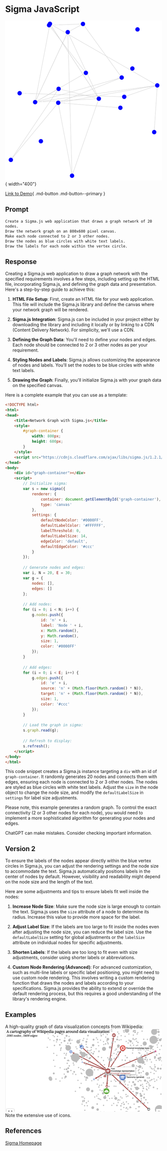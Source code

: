 # Sigma JavaScript

![Image Name](./sigma.png){ width="400"}

[Link to Demo](./sigma.html){ .md-button .md-button--primary }

## Prompt

```linenums="0"
Create a Sigma.js web application that draws a graph network of 20 nodes. 
Draw the network graph on an 800x600 pixel canvas.
Make each node connected to 2 or 3 other nodes.
Draw the nodes as blue circles with white text labels.
Draw the labels for each node within the vertex circle.
```

## Response

Creating a Sigma.js web application to draw a graph network with the specified requirements involves a few steps, including setting up the HTML file, incorporating Sigma.js, and defining the graph data and presentation. Here's a step-by-step guide to achieve this:

1.  **HTML File Setup**: First, create an HTML file for your web application. This file will include the Sigma.js library and define the canvas where your network graph will be rendered.

2.  **Sigma.js Integration**: Sigma.js can be included in your project either by downloading the library and including it locally or by linking to a CDN (Content Delivery Network). For simplicity, we'll use a CDN.

3.  **Defining the Graph Data**: You'll need to define your nodes and edges. Each node should be connected to 2 or 3 other nodes as per your requirement.

4.  **Styling Nodes and Labels**: Sigma.js allows customizing the appearance of nodes and labels. You'll set the nodes to be blue circles with white text labels.

5.  **Drawing the Graph**: Finally, you'll initialize Sigma.js with your graph data on the specified canvas.

Here is a complete example that you can use as a template:

```html
<!DOCTYPE html>
<html>
<head>
    <title>Network Graph with Sigma.js</title>
    <style>
        #graph-container {
            width: 800px;
            height: 600px;
        }
    </style>
    <script src="https://cdnjs.cloudflare.com/ajax/libs/sigma.js/1.2.1/sigma.min.js"></script>
</head>
<body>
    <div id="graph-container"></div>
    <script>
        // Initialize sigma:
        var s = new sigma({
            renderer: {
                container: document.getElementById('graph-container'),
                type: 'canvas'
            },
            settings: {
                defaultNodeColor: '#0000FF',
                defaultLabelColor: '#FFFFFF',
                labelThreshold: 0,
                defaultLabelSize: 14,
                edgeColor: 'default',
                defaultEdgeColor: '#ccc'
            }
        });

        // Generate nodes and edges:
        var i, N = 20, E = 30;
        var g = {
            nodes: [],
            edges: []
        };

        // Add nodes:
        for (i = 0; i < N; i++) {
            g.nodes.push({
                id: 'n' + i,
                label: 'Node ' + i,
                x: Math.random(),
                y: Math.random(),
                size: 1,
                color: '#0000FF'
            });
        }

        // Add edges:
        for (i = 0; i < E; i++) {
            g.edges.push({
                id: 'e' + i,
                source: 'n' + (Math.floor(Math.random() * N)),
                target: 'n' + (Math.floor(Math.random() * N)),
                size: 1,
                color: '#ccc'
            });
        }

        // Load the graph in sigma:
        s.graph.read(g);

        // Refresh to display:
        s.refresh();
    </script>
</body>
</html>
```

This code snippet creates a Sigma.js instance targeting a `div` with an id of `graph-container`. It randomly generates 20 nodes and connects them with edges, ensuring each node is connected to 2 or 3 other nodes. The nodes are styled as blue circles with white text labels. Adjust the `size` in the node object to change the node size, and modify the `defaultLabelSize` in `settings` for label size adjustments.

Please note, this example generates a random graph. To control the exact connectivity (2 or 3 other nodes for each node), you would need to implement a more sophisticated algorithm for generating your nodes and edges.

ChatGPT can make mistakes. Consider checking important information.

## Version 2

To ensure the labels of the nodes appear directly within the blue vertex circles in Sigma.js, you can adjust the rendering settings and the node size to accommodate the text. Sigma.js automatically positions labels in the center of nodes by default. However, visibility and readability might depend on the node size and the length of the text.

Here are some adjustments and tips to ensure labels fit well inside the nodes:

1.  **Increase Node Size**: Make sure the node size is large enough to contain the text. Sigma.js uses the `size` attribute of a node to determine its radius. Increase this value to provide more space for the label.

2.  **Adjust Label Size**: If the labels are too large to fit inside the nodes even after adjusting the node size, you can reduce the label size. Use the `defaultLabelSize` setting for global adjustments or the `labelSize` attribute on individual nodes for specific adjustments.

3.  **Shorten Labels**: If the labels are too long to fit even with size adjustments, consider using shorter labels or abbreviations.

4.  **Custom Node Rendering (Advanced)**: For advanced customization, such as multi-line labels or specific label positioning, you might need to use custom node rendering. This involves writing a custom rendering function that draws the nodes and labels according to your specifications. Sigma.js provides the ability to extend or override the default rendering process, but this requires a good understanding of the library's rendering engine.


## Examples

A high-quality graph of data visualization concepts from Wikipedia:
![Knowledge Representation](./knowledge-representation.png)
Note the extensive use of icons.

## References

[Sigma Homepage](https://www.sigmajs.org/)